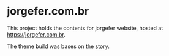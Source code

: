 # jorgefer.com.br

This project holds the contents for jorgefer website, hosted at <https://jorgefer.com.br>.

The theme build was bases on the [story](https://html5up.net/story).
